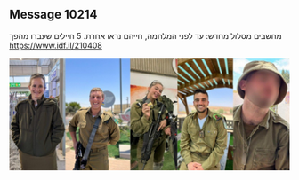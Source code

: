## Message 10214

מחשבים מסלול מחדש:
עד לפני המלחמה, חייהם נראו אחרת. 5 חיילים שעברו מהפך
https://www.idf.il/210408

![Photo](10214/10214_photo.jpg)
